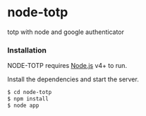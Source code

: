 # node-totp
totp with node and google authenticator

### Installation

NODE-TOTP requires [Node.js](https://nodejs.org/) v4+ to run.

Install the dependencies and start the server.

```sh
$ cd node-totp
$ npm install 
$ node app
```
